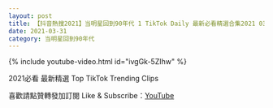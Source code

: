 ```yaml
---
layout: post
title: 【抖音熱搜2021】当明星回到90年代 1 TikTok Daily 最新必看精選合集2021 03 31
date: 2021-03-31
category: 当明星回到90年代
---
```


{% include youtube-video.html id="ivgGk-5ZIhw" %}

2021必看 最新精選 Top TikTok Trending Clips

喜歡請點贊轉發加訂閱 Like & Subscribe：[YouTube](https://www.youtube.com/channel/UCAoR7VcanIPd04uEq_GIylA/videos)

